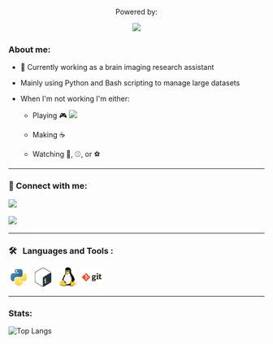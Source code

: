 <a rel="me" href="https://fosstodon.org/@loadedvegangoat"></a>
<p align="center"> Powered by:</p>
<p align="center"><img src="https://media3.giphy.com/media/dRvh1HW5RvBjYZdffi/giphy.gif" width="300"/></p>


### About me: 

- 🏢 Currently working as a brain imaging research assistant
- Mainly using Python and Bash scripting to manage large datasets
- When I'm not working I'm either:
  
	- Playing 🎮 <a href="https://steamcommunity.com/id/loadedvegangoat" alt="Steam Profile"><img src="https://img.shields.io/badge/Loadedvegangoat-%231b2838?logo=steam"/></a>
 
	- Making ☕
   
 	- Watching 🏒, ⚾, or ⚽

---
  
### 📱 Connect with me:

<a href="https://matrix.to/#/@ryantcool:matrix.org" alt="Matrix"><img src="https://img.shields.io/badge/Matrix-%40ryantcool%3Amatrix.org-%230dbd8b?logo=matrix&labelColor=%230dbd8b"/></a> 

<a href="https://fosstodon.org/@loadedvegangoat" alt="Mastodon"><img src="https://img.shields.io/mastodon/follow/109739449322028218?domain=https%3A%2F%2Ffosstodon.org"/></a>


--- 

### 🛠️ &nbsp; Languages and Tools :
<p>
	<img src="https://github.com/devicons/devicon/blob/master/icons/python/python-original.svg" title="Python" **alt="Python" width="40" height="40"/>&nbsp;
	<img src="https://github.com/devicons/devicon/blob/master/icons/bash/bash-original.svg" title="Bash" **alt="Bash" width="40" height="40"/>&nbsp;
	<img src="https://github.com/devicons/devicon/blob/master/icons/linux/linux-original.svg" title="Linux" **alt="Linux" width="40" height="40"/>&nbsp;
	<img src="https://github.com/devicons/devicon/blob/master/icons/git/git-original-wordmark.svg" title="Git" **alt="Git" width="40" height="40"/>&nbsp;
</p>

---
### Stats:
![Top Langs](https://github-readme-stats.vercel.app/api/top-langs/?username=loadedvegangoat&theme=dracula&layout=donut&exclude_repo=dotfiles)
